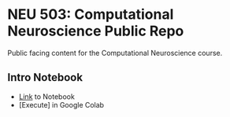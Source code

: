 # NEU 503: Computational Neuroscience Public Repo
Public facing content for the Computational Neuroscience course.

## Intro Notebook
* [Link](./Intro.ipynb) to Notebook
* [Execute] in Google Colab

